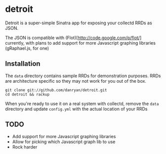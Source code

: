 # detroit

Detroit is a super-simple Sinatra app for exposing your collectd RRDs as JSON.

The JSON is compatible with (Flot)[http://code.google.com/p/flot/] currently, with plans to add support for more Javascript graphing libraries (gRaphael.js, for one)

## Installation

The `data` directory contains sample RRDs for demonstration purposes. RRDs are architecture specific so they may not work for you out of the box.

    git clone git://github.com/danryan/detroit.git
    cd detroit && rackup

When you're ready to use it on a real system with collectd, remove the `data` directory and update `config.yml` with the actual location of your RRDs

## TODO
    
* Add support for more Javascript graphing libraries
* Allow for picking which Javascript graph lib to use
* Rock harder